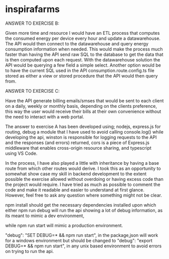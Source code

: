 # inspirafarms

ANSWER TO EXERCISE B:

Given more time and resource I would have an ETL process that computes the consumed energy per device every hour and update a datawarehouse.
The API would then connect to the datawarehouse and query energy consumption information when needed. This would make the process much faster
than having the API send raw SQL to the database to get the data that is then computed upon each request. With the datawarehouse solution
the API would be querying a few field a simple select. Another option would be to have the current SQL used in the API consumption.route.config.ts file
stored as either a view or stored procedure that the API would then query from.

ANSWER TO EXERCISE C:

Have the API generate billing emails/smses that would be sent to each client on a daily, weekly or monthly basis, depending on the clients preference, this way the user would receive
their bills at their own convenience without the need to interact with a web portal.

The answer to exercise A has been developed using; 
    nodejs, 
    express.js for routing, 
    debug a module that I have used to avoid calling console.log() while developing the api, 
    winston is responsible for logging requests to the API and the responses (and errors) returned,
    cors is a piece of Express.js middleware that enables cross-origin resource sharing,
    and typescript using VS Code.

In the process, I have also played a little with inheritance by having a base route from which other routes would derive. I took this as an opportunity to somewhat show case my skill in backend development to the extent possible the exercise allowed without overdoing or having excess code than the project would require. I have tried as much as possible to comment the code and make it readable and easier to understand at first glance. However, feel free to ask any question where something might not be clear.

npm install should get the necessary dependencies installed upon which either npm run debug will run the api
showing a lot of debug information, as its meant to mimic a dev environment, 

while npm run start will mimic a production environment.

 "debug": "SET DEBUG=* && npm run start", in the package,json will work for a windows environment but should be changed to  "debug": "export DEBUG=* && npm run start", in any unix based environment to avoid errors on trying to run the api.
